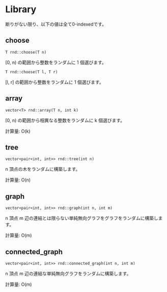 # Library

断りがない限り、以下の値は全て0-indexedです。

## choose

```
T rnd::choose(T n)
```

[0, n) の範囲から整数をランダムに 1 個選びます。

```
T rnd::choose(T l, T r)
```

[l, r] の範囲から整数をランダムに 1 個選びます。

## array

```
vector<T> rnd::array(T n, int k)
```

[0, n) の範囲から相異なる整数をランダムに k 個選びます。

計算量: O(k)

## tree

```
vector<pair<int, int>> rnd::tree(int n)
```

n 頂点の木をランダムに構築します。

計算量: O(n)

## graph

```
vector<pair<int, int>> rnd::graph(int n, int m)
```

n 頂点 m 辺の連結とは限らない単純無向グラフをグラフをランダムに構築します。

計算量: O(m)

## connected_graph

```
vector<pair<int, int>> rnd::connected_graph(int n, int m)
```

n 頂点 m 辺の連結な単純無向グラフをランダムに構築します。

計算量: O(m)